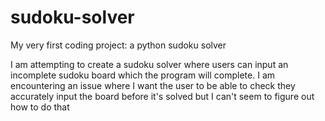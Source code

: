 # sudoku-solver
My very first coding project: a python sudoku solver

I am attempting to create a sudoku solver where users can input an incomplete sudoku board which the program will complete. 
I am encountering an issue where I want the user to be able to check they accurately input the board before it's solved but I can't seem to figure out how to do that
